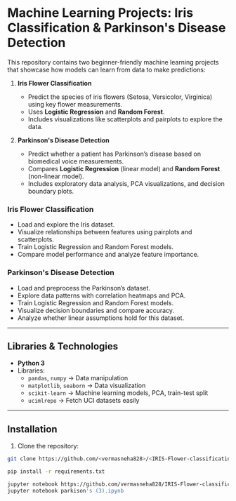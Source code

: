 # Machine Learning Projects: Iris Classification & Parkinson's Disease Detection

This repository contains two beginner-friendly machine learning projects that showcase how models can learn from data to make predictions:

1. **Iris Flower Classification**  
   - Predict the species of iris flowers (Setosa, Versicolor, Virginica) using key flower measurements.  
   - Uses **Logistic Regression** and **Random Forest**.  
   - Includes visualizations like scatterplots and pairplots to explore the data.

2. **Parkinson's Disease Detection**  
   - Predict whether a patient has Parkinson’s disease based on biomedical voice measurements.  
   - Compares **Logistic Regression** (linear model) and **Random Forest** (non-linear model).  
   - Includes exploratory data analysis, PCA visualizations, and decision boundary plots.


### Iris Flower Classification
- Load and explore the Iris dataset.  
- Visualize relationships between features using pairplots and scatterplots.  
- Train Logistic Regression and Random Forest models.  
- Compare model performance and analyze feature importance.

### Parkinson's Disease Detection
- Load and preprocess the Parkinson’s dataset.  
- Explore data patterns with correlation heatmaps and PCA.  
- Train Logistic Regression and Random Forest models.  
- Visualize decision boundaries and compare accuracy.  
- Analyze whether linear assumptions hold for this dataset.

---

## Libraries & Technologies
- **Python 3**  
- Libraries:
  - `pandas`, `numpy` → Data manipulation  
  - `matplotlib`, `seaborn` → Data visualization  
  - `scikit-learn` → Machine learning models, PCA, train-test split  
  - `ucimlrepo` → Fetch UCI datasets easily 

---

## Installation

1. Clone the repository:
```bash
git clone https://github.com/<vermasneha828>/<IRIS-Flower-classification-Parkison->.git

pip install -r requirements.txt

jupyter notebook https://github.com/vermasneha828/IRIS-Flower-classification-Parkison-/blob/main/classification_with_logistic_regression_and_random_forests.ipynb
jupyter notebook parkison's (3).ipynb

